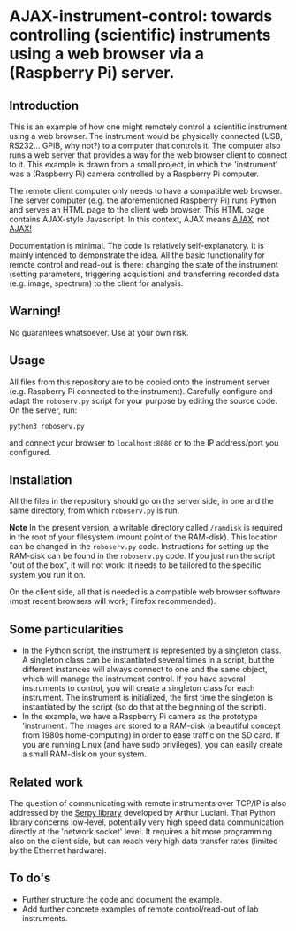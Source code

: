 # AJAX-instrument-control: towards controlling (scientific) instruments using a web browser via a (Raspberry Pi) server.

## Introduction

This is an example of how one might remotely control a scientific instrument using a web browser. The instrument would be physically connected (USB, RS232... GPIB, why not?) to a computer that controls it. The computer also runs a web server that provides a way for the web browser client to connect to it. This example is drawn from a small project, in which the 'instrument' was a (Raspberry Pi) camera controlled by a Raspberry Pi computer.

The remote client computer only needs to have a compatible web browser. The server computer (e.g. the aforementioned Raspberry Pi) runs Python and serves an HTML page to the client web browser. This HTML page contains AJAX-style Javascript. In this context, AJAX means [AJAX](https://en.wikipedia.org/wiki/Ajax_(programming)), not [AJAX!](https://www.youtube.com/watch?v=_uyK9mGAFyo)

Documentation is minimal. The code is relatively self-explanatory. It is mainly intended to demonstrate the idea. All the basic functionality for remote control and read-out is there: changing the state of the instrument (setting parameters, triggering acquisition) and transferring recorded data (e.g. image, spectrum) to the client for analysis.

## Warning!

No guarantees whatsoever. Use at your own risk.

## Usage

All files from this repository are to be copied onto the instrument server (e.g. Raspberry Pi connected to the instrument). Carefully configure and adapt the ``roboserv.py`` script for your purpose by editing the source code. On the server, run:

```
python3 roboserv.py
```

and connect your browser to ``localhost:8080`` or to the IP address/port you configured.

## Installation

All the files in the repository should go on the server side, in one and the same directory, from which ``roboserv.py`` is run.

**Note** In the present version, a writable directory called ``/ramdisk`` is required in the root of your filesystem (mount point of the RAM-disk). This location can be changed in the ``roboserv.py`` code. Instructions for setting up the RAM-disk can be found in the ``roboserv.py`` code. If you just run the script "out of the box", it will not work: it needs to be tailored to the specific system you run it on.

On the client side, all that is needed is a compatible web browser software (most recent browsers will work; Firefox recommended).


## Some particularities

- In the Python script, the instrument is represented by a singleton class. A singleton class can be instantiated several times in a script, but the different instances will always connect to one and the same object, which will manage the instrument control. If you have several instruments to control, you will create a singleton class for each instrument. The instrument is initialized, the first time the singleton is instantiated by the script (so do that at the beginning of the script).
- In the example, we have a Raspberry Pi camera as the prototype 'instrument'. The images are stored to a RAM-disk (a beautiful concept from 1980s home-computing) in order to ease traffic on the SD card. If you are running Linux (and have sudo privileges), you can easily create a small RAM-disk on your system.


## Related work

The question of communicating with remote instruments over TCP/IP is also addressed by the [Serpy library](https://github.com/ArthurLuciani/serpy) developed by Arthur Luciani. That Python library concerns low-level, potentially very high speed data communication directly at the 'network socket' level. It requires a bit more programming also on the client side, but can reach very high data transfer rates (limited by the Ethernet hardware).


## To do's

- Further structure the code and document the example.
- Add further concrete examples of remote control/read-out of lab instruments.




